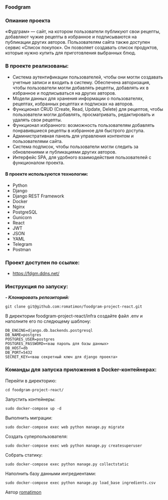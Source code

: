 ### Foodgram

### Опиание проекта
«Фудграм» — сайт, на котором пользователи публикуют свои рецепты, добавляют чужие рецепты в избранное и подписываются на публикации других авторов. Пользователям сайта также доступен сервис «Список покупок». Он позволяет создавать список продуктов, которые нужно купить для приготовления выбранных блюд.

### В проекте реализованы:
- Cистема аутентификации пользователей, чтобы они могли создавать учетные записи и входить в систему. Обеспечена авторизация, чтобы пользователи могли добавлять рецепты, добавлять их в избранное и подписываться на других авторов.
- Модели данных для хранения информации о пользователях, рецептах, избранных рецептах и подписках на авторов.
- Функционал CRUD (Create, Read, Update, Delete) для рецептов, чтобы пользователи могли добавлять, просматривать, редактировать и удалять свои рецепты.
- Функционал избранного: возможность пользователям добавлять понравившиеся рецепты в избранное для быстрого доступа.
- Административная панель для управления контентом и пользователями сайта.
- Система подписок, чтобы пользователи могли следить за обновлениями и публикациями других авторов.
- Интерфейс SPA, для удобного взаимодействия пользователей с функционалом проекта.

#### В проекте используются технологии:
- Python
- Django
- Django REST Framework
- Docker
- Nginx
- PostgreSQL
- Gunicorn
- React
- JWT
- JSON
- YAML
- Telegram
- Postman

### Проект доступен по ссылке:
 - https://fdgm.ddns.net/

### Инструкция по запуску:
***- Клонировать репозиторий:***
```
git clone git@github.com:romatimon/foodgram-project-react.git
```
В директории foodgram-project-react/infra создайте файл .env и наполните его по следющему шаблону:

```
DB_ENGINE=django.db.backends.postgresql
DB_NAME=postgres
POSTGRES_USER=postgres
POSTGRES_PASSWORD=<ваш пароль для базы данных>
DB_HOST=db
DB_PORT=5432
SECRET_KEY=<ваш секретный ключ для django проекта>
```

### Команды для запуска приложения в Docker-контейнерах:

Перейти в директорию:
```
cd foodgram-project-react/
```
Запустить контейнеры:

```
sudo docker-compose up -d
```

Выполнить миграции:

```
sudo docker-compose exec web python manage.py migrate
```
Создать суперпользователя:

```
sudo docker-compose exec web python manage.py createsuperuser
```

Собрать статику:

```
sudo docker-compose exec python manage.py collectstatic
```

Наполнить базу данными ингредиентами:
```
sudo docker-compose exec python manage.py load_base ingredients.csv
```
Автор [romatimon](https://github.com/romatimon)

